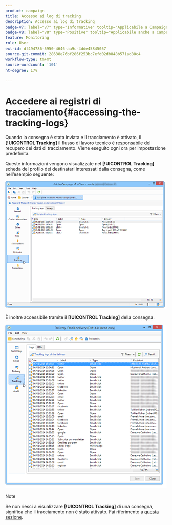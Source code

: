 ```yaml
---
product: campaign
title: Accesso ai log di tracking
description: Accesso ai log di tracking
badge-v7: label="v7" type="Informative" tooltip="Applicabile a Campaign Classic v7"
badge-v8: label="v8" type="Positive" tooltip="Applicabile anche a Campaign v8"
feature: Monitoring
role: User
exl-id: df494786-5950-4646-aa9c-4dde45845057
source-git-commit: 28638e76bf286f253bc7efd02db848b571ad88c4
workflow-type: tm+mt
source-wordcount: '101'
ht-degree: 17%

---
```


# Accedere ai registri di tracciamento{#accessing-the-tracking-logs}

Quando la consegna è stata inviata e il tracciamento è attivato, il **[!UICONTROL Tracking]** il flusso di lavoro tecnico è responsabile del recupero dei dati di tracciamento. Viene eseguito ogni ora per impostazione predefinita.

Queste informazioni vengono visualizzate nel **[!UICONTROL Tracking]** scheda del profilo dei destinatari interessati dalla consegna, come nell’esempio seguente:

![](assets/s_ncs_user_select_tracking_tab_from_recipient.png)

È inoltre accessibile tramite il **[!UICONTROL Tracking]** della consegna.

![](assets/s_ncs_user_select_tracking_tab_from_del.png)

>[!NOTE]
>
>Se non riesci a visualizzare **[!UICONTROL Tracking]** di una consegna, significa che il tracciamento non è stato attivato. Fai riferimento a [questa sezione](how-to-configure-tracked-links.md).

